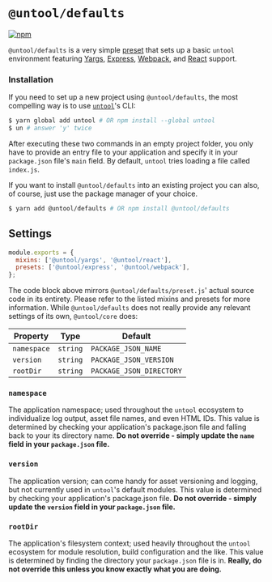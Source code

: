 # `@untool/defaults`

[![npm](https://img.shields.io/npm/v/@untool%2Fdefaults.svg)](https://www.npmjs.com/package/@untool%2Fdefaults)

`@untool/defaults` is a very simple [preset](https://github.com/untool/untool/blob/master/packages/core/README.md#presets) that sets up a basic `untool` environment featuring [Yargs](https://github.com/untool/untool/blob/master/packages/yargs/README.md), [Express](https://github.com/untool/untool/blob/master/packages/express/README.md), [Webpack](https://github.com/untool/untool/blob/master/packages/webpack/README.md), and [React](https://github.com/untool/untool/blob/master/packages/react/README.md) support.

### Installation

If you need to set up a new project using `@untool/defaults`, the most compelling way is to use [`untool`](https://github.com/untool/untool/blob/master/packages/cli/README.md)'s CLI:

```bash
$ yarn global add untool # OR npm install --global untool
$ un # answer 'y' twice
```

After executing these two commands in an empty project folder, you only have to provide an entry file to your application and specify it in your `package.json` file's `main` field. By default, `untool` tries loading a file called `index.js`.

If you want to install `@untool/defaults` into an existing project you can also, of course, just use the package manager of your choice.

```bash
$ yarn add @untool/defaults # OR npm install @untool/defaults
```

## Settings

```javascript
module.exports = {
  mixins: ['@untool/yargs', '@untool/react'],
  presets: ['@untool/express', '@untool/webpack'],
};
```

The code block above mirrors `@untool/defaults/preset.js`' actual source code in its entirety. Please refer to the listed mixins and presets for more information. While `@untool/defaults` does not really provide any relevant settings of its own, `@untool/core` does:

| Property    | Type     | Default                  |
| ----------- | -------- | ------------------------ |
| `namespace` | `string` | `PACKAGE_JSON_NAME`      |
| `version`   | `string` | `PACKAGE_JSON_VERSION`   |
| `rootDir`   | `string` | `PACKAGE_JSON_DIRECTORY` |

### `namespace`

The application namespace; used throughout the `untool` ecosystem to individualize log output, asset file names, and even HTML IDs. This value is determined by checking your application's package.json file and falling back to your its directory name. **Do not override - simply update the `name` field in your `package.json` file.**

### `version`

The application version; can come handy for asset versioning and logging, but not currently used in `untool`'s default modules. This value is determined by checking your application's package.json file. **Do not override - simply update the `version` field in your `package.json` file.**

### `rootDir`

The application's filesystem context; used heavily throughout the `untool` ecosystem for module resolution, build configuration and the like. This value is determined by finding the directory your `package.json` file is in. **Really, do not override this unless you know exactly what you are doing.**
